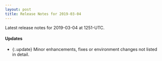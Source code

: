 ```yaml
---
layout: post
title: Release Notes for 2019-03-04
---
```


Latest release notes for 2019-03-04 at 1251-UTC.

<div class='updates' markdown='1'>

#### Updates

- {:.update} Minor enhancements, fixes or environment changes not listed in detail.

</div>


